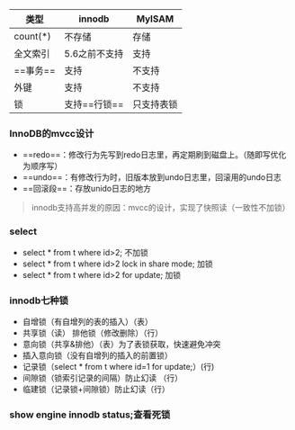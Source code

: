 类型| innodb | MyISAM | 
---|---|---
count(*) | 不存储 | 存储
全文索引 | 5.6之前不支持 | 支持
==事务== | 支持 | 不支持
外键 | 支持 | 不支持
锁 | 支持==行锁== | 只支持表锁


### InnoDB的mvcc设计
- ==redo==：修改行为先写到redo日志里，再定期刷到磁盘上。（随即写优化为顺序写）
- ==undo==：有修改行为时，旧版本放到undo日志里，回滚用的undo日志
- ==回滚段==：存放unido日志的地方

> innodb支持高并发的原因：mvcc的设计，实现了快照读（一致性不加锁）

### select
- select * from t where id>2; 不加锁
- select * from t where id>2 lock in share mode; 加锁
- select * from t where id>2 for update; 加锁

### innodb七种锁
- 自增锁（有自增列的表的插入）（表）
- 共享锁（读）  排他锁（修改删除）（行）
- 意向锁（共享&排他）（表）为了表锁获取，快速避免冲突
- 插入意向锁（没有自增列的插入的前置锁）
- 记录锁（select * from t where id=1 for update;）(行)
- 间隙锁（锁索引记录的间隔）防止幻读 （行）
- 临建锁（记录锁+间隙锁）防止幻读（行）

### show engine innodb status;查看死锁




